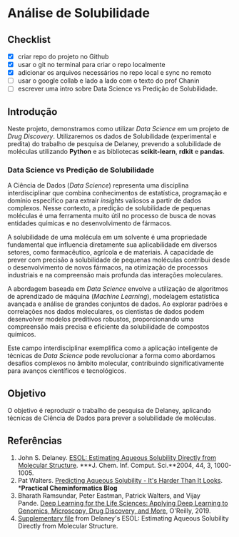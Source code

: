 # Análise de Solubilidade
## Checklist

- [x]  criar repo do projeto no Github
- [x]  usar o git no terminal para criar o repo localmente
- [x]  adicionar os arquivos necessários no repo local e sync no remoto
- [ ]  usar o google collab e lado a lado com o texto do prof  Chanin
- [ ]  escrever uma intro sobre Data Science vs Predição de Solubilidade.

## Introdução

Neste projeto, demonstramos como utilizar *Data Science* em um projeto de *Drug Discovery*. Utilizaremos os dados de Solubilidade (experimental e predita) do trabalho de pesquisa de Delaney, prevendo a solubilidade de moléculas utilizando **Python** e as bibliotecas **scikit-learn**, **rdkit** e **pandas**.

### Data Science vs Predição de Solubilidade

A Ciência de Dados (*Data Science*) representa uma disciplina interdisciplinar que combina conhecimentos de estatística, programação e domínio específico para extrair *insights* valiosos a partir de dados complexos. Nesse contexto, a predição de solubilidade de pequenas moléculas é uma ferramenta muito útil no processo de busca de novas entidades químicas e no desenvolvimento de fármacos.

A solubilidade de uma molécula em um solvente é uma propriedade fundamental que influencia diretamente sua aplicabilidade em diversos setores, como farmacêutico, agrícola e de materiais. A capacidade de prever com precisão a solubilidade de pequenas moléculas contribui desde o desenvolvimento de novos fármacos, na otimização de processos industriais e na compreensão mais profunda das interações moleculares.

A abordagem baseada em *Data Science* envolve a utilização de algoritmos de aprendizado de máquina (*Machine Learning*), modelagem estatística avançada e análise de grandes conjuntos de dados. Ao explorar padrões e correlações nos dados moleculares, os cientistas de dados podem desenvolver modelos preditivos robustos, proporcionando uma compreensão mais precisa e eficiente da solubilidade de compostos químicos.

Este campo interdisciplinar exemplifica como a aplicação inteligente de técnicas de *Data Science* pode revolucionar a forma como abordamos desafios complexos no âmbito molecular, contribuindo significativamente para avanços científicos e tecnológicos.

## Objetivo

O objetivo é reproduzir o trabalho de pesquisa de Delaney, aplicando técnicas de Ciência de Dados para prever a solubilidade de moléculas.

## **Referências**

1. John S. Delaney. [ESOL: Estimating Aqueous Solubility Directly from Molecular Structure](https://pubs.acs.org/doi/10.1021/ci034243x). ***J. Chem. Inf. Comput. Sci.**2004, 44, 3, 1000-1005.
2. Pat Walters. [Predicting Aqueous Solubility - It's Harder Than It Looks](http://practicalcheminformatics.blogspot.com/2018/09/predicting-aqueous-solubility-its.html). ***Practical Cheminformatics Blog**
3. Bharath Ramsundar, Peter Eastman, Patrick Walters, and Vijay Pande. [Deep Learning for the Life Sciences: Applying Deep Learning to Genomics, Microscopy, Drug Discovery, and More](https://learning.oreilly.com/library/view/deep-learning-for/9781492039822/), O'Reilly, 2019.
4. [Supplementary file](https://pubs.acs.org/doi/10.1021/ci034243x) from Delaney's ESOL: Estimating Aqueous Solubility Directly from Molecular Structure.

